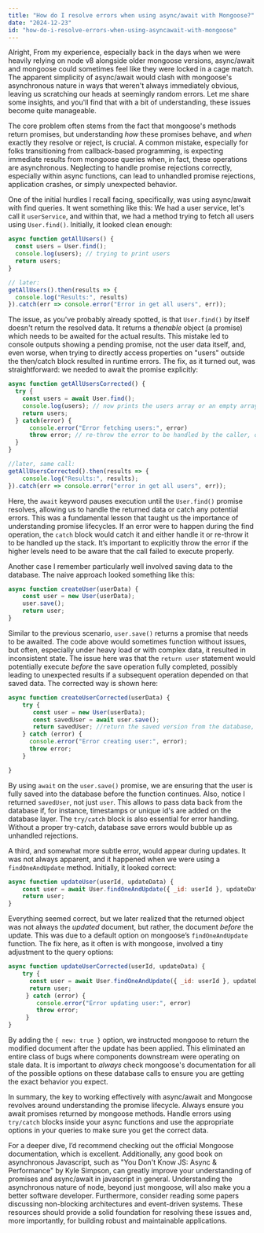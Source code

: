 ```yaml
---
title: "How do I resolve errors when using async/await with Mongoose?"
date: "2024-12-23"
id: "how-do-i-resolve-errors-when-using-asyncawait-with-mongoose"
---
```


Alright,  From my experience, especially back in the days when we were heavily relying on node v8 alongside older mongoose versions, async/await and mongoose could sometimes feel like they were locked in a cage match. The apparent simplicity of async/await would clash with mongoose's asynchronous nature in ways that weren't always immediately obvious, leaving us scratching our heads at seemingly random errors. Let me share some insights, and you'll find that with a bit of understanding, these issues become quite manageable.

The core problem often stems from the fact that mongoose's methods return promises, but understanding *how* these promises behave, and *when* exactly they resolve or reject, is crucial. A common mistake, especially for folks transitioning from callback-based programming, is expecting immediate results from mongoose queries when, in fact, these operations are asynchronous. Neglecting to handle promise rejections correctly, especially within async functions, can lead to unhandled promise rejections, application crashes, or simply unexpected behavior.

One of the initial hurdles I recall facing, specifically, was using async/await with find queries. It went something like this: We had a user service, let's call it `userService`, and within that, we had a method trying to fetch all users using `User.find()`. Initially, it looked clean enough:

```javascript
async function getAllUsers() {
  const users = User.find();
  console.log(users); // trying to print users
  return users;
}

// later:
getAllUsers().then(results => {
  console.log("Results:", results)
}).catch(err => console.error("Error in get all users", err));

```

The issue, as you've probably already spotted, is that `User.find()` by itself doesn't return the resolved data. It returns a *thenable* object (a promise) which needs to be awaited for the actual results. This mistake led to console outputs showing a pending promise, not the user data itself, and, even worse, when trying to directly access properties on "users" outside the then/catch block resulted in runtime errors. The fix, as it turned out, was straightforward: we needed to await the promise explicitly:

```javascript
async function getAllUsersCorrected() {
  try {
    const users = await User.find();
    console.log(users); // now prints the users array or an empty array
    return users;
  } catch(error) {
      console.error("Error fetching users:", error)
      throw error; // re-throw the error to be handled by the caller, or handle it here
  }
}

//later, same call:
getAllUsersCorrected().then(results => {
    console.log("Results:", results);
}).catch(err => console.error("error in get all users", err));
```

Here, the `await` keyword pauses execution until the `User.find()` promise resolves, allowing us to handle the returned data or catch any potential errors. This was a fundamental lesson that taught us the importance of understanding promise lifecycles. If an error were to happen during the find operation, the `catch` block would catch it and either handle it or re-throw it to be handled up the stack. It’s important to explicitly throw the error if the higher levels need to be aware that the call failed to execute properly.

Another case I remember particularly well involved saving data to the database. The naive approach looked something like this:

```javascript
async function createUser(userData) {
    const user = new User(userData);
    user.save();
    return user;
}
```

Similar to the previous scenario, `user.save()` returns a promise that needs to be awaited. The code above would sometimes function without issues, but often, especially under heavy load or with complex data, it resulted in inconsistent state. The issue here was that the `return user` statement would potentially execute *before* the save operation fully completed, possibly leading to unexpected results if a subsequent operation depended on that saved data. The corrected way is shown here:

```javascript
async function createUserCorrected(userData) {
    try {
       const user = new User(userData);
       const savedUser = await user.save();
       return savedUser; //return the saved version from the database, not the unsaved object
    } catch (error) {
      console.error("Error creating user:", error);
      throw error;
    }

}
```

By using `await` on the `user.save()` promise, we are ensuring that the user is fully saved into the database before the function continues. Also, notice I returned `savedUser`, not just `user`. This allows to pass data back from the database if, for instance, timestamps or unique id's are added on the database layer. The `try/catch` block is also essential for error handling. Without a proper try-catch, database save errors would bubble up as unhandled rejections.

A third, and somewhat more subtle error, would appear during updates. It was not always apparent, and it happened when we were using a `findOneAndUpdate` method. Initially, it looked correct:

```javascript
async function updateUser(userId, updateData) {
    const user = await User.findOneAndUpdate({ _id: userId }, updateData);
    return user;
}
```

Everything seemed correct, but we later realized that the returned object was not always the *updated* document, but rather, the document *before* the update. This was due to a default option on mongoose’s `findOneAndUpdate` function. The fix here, as it often is with mongoose, involved a tiny adjustment to the query options:

```javascript
async function updateUserCorrected(userId, updateData) {
    try {
      const user = await User.findOneAndUpdate({ _id: userId }, updateData, { new: true });
      return user;
     } catch (error) {
        console.error("Error updating user:", error)
        throw error;
     }
}
```

By adding the `{ new: true }` option, we instructed mongoose to return the modified document after the update has been applied. This eliminated an entire class of bugs where components downstream were operating on stale data. It is important to *always* check mongoose's documentation for all of the possible options on these database calls to ensure you are getting the exact behavior you expect.

In summary, the key to working effectively with async/await and Mongoose revolves around understanding the promise lifecycle. Always ensure you await promises returned by mongoose methods. Handle errors using `try/catch` blocks inside your async functions and use the appropriate options in your queries to make sure you get the correct data.

For a deeper dive, I’d recommend checking out the official Mongoose documentation, which is excellent. Additionally, any good book on asynchronous Javascript, such as "You Don't Know JS: Async & Performance" by Kyle Simpson, can greatly improve your understanding of promises and async/await in javascript in general. Understanding the asynchronous nature of node, beyond just mongoose, will also make you a better software developer. Furthermore, consider reading some papers discussing non-blocking architectures and event-driven systems. These resources should provide a solid foundation for resolving these issues and, more importantly, for building robust and maintainable applications.
